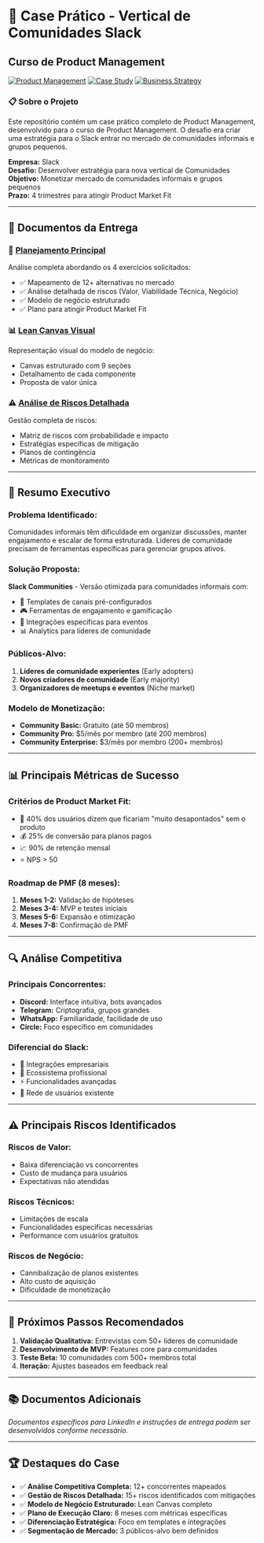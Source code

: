 # 🚀 Case Prático - Vertical de Comunidades Slack

## Curso de Product Management

[![Product Management](https://img.shields.io/badge/Product-Management-blue)](https://github.com/topics/product-management)
[![Case Study](https://img.shields.io/badge/Case-Study-green)](https://github.com/topics/case-study)
[![Business Strategy](https://img.shields.io/badge/Business-Strategy-orange)](https://github.com/topics/business-strategy)

### 📋 **Sobre o Projeto**

Este repositório contém um case prático completo de Product Management, desenvolvido para o curso de Product Management. O desafio era criar uma estratégia para o Slack entrar no mercado de comunidades informais e grupos pequenos.

**Empresa:** Slack  
**Desafio:** Desenvolver estratégia para nova vertical de Comunidades  
**Objetivo:** Monetizar mercado de comunidades informais e grupos pequenos  
**Prazo:** 4 trimestres para atingir Product Market Fit

---

## 📁 **Documentos da Entrega**

### **📄 [Planejamento Principal](slack_vertical_comunidades_planejamento.md)**

Análise completa abordando os 4 exercícios solicitados:

- ✅ Mapeamento de 12+ alternativas no mercado
- ✅ Análise detalhada de riscos (Valor, Viabilidade Técnica, Negócio)
- ✅ Modelo de negócio estruturado
- ✅ Plano para atingir Product Market Fit

### **📊 [Lean Canvas Visual](lean_canvas_slack_communities.md)**

Representação visual do modelo de negócio:

- Canvas estruturado com 9 seções
- Detalhamento de cada componente
- Proposta de valor única

### **⚠️ [Análise de Riscos Detalhada](analise_riscos_detalhada.md)**

Gestão completa de riscos:

- Matriz de riscos com probabilidade e impacto
- Estratégias específicas de mitigação
- Planos de contingência
- Métricas de monitoramento

---

## 🎯 **Resumo Executivo**

### **Problema Identificado:**

Comunidades informais têm dificuldade em organizar discussões, manter engajamento e escalar de forma estruturada. Líderes de comunidade precisam de ferramentas específicas para gerenciar grupos ativos.

### **Solução Proposta:**

**Slack Communities** - Versão otimizada para comunidades informais com:

- 🎨 Templates de canais pré-configurados
- 🎮 Ferramentas de engajamento e gamificação
- 🔗 Integrações específicas para eventos
- 📊 Analytics para líderes de comunidade

### **Públicos-Alvo:**

1. **Líderes de comunidade experientes** (Early adopters)
2. **Novos criadores de comunidade** (Early majority)
3. **Organizadores de meetups e eventos** (Niche market)

### **Modelo de Monetização:**

- **Community Basic:** Gratuito (até 50 membros)
- **Community Pro:** $5/mês por membro (até 200 membros)
- **Community Enterprise:** $3/mês por membro (200+ membros)

---

## 📊 **Principais Métricas de Sucesso**

### **Critérios de Product Market Fit:**

- 🎯 40% dos usuários dizem que ficariam "muito desapontados" sem o produto
- 💰 25% de conversão para planos pagos
- 📈 90% de retenção mensal
- ⭐ NPS > 50

### **Roadmap de PMF (8 meses):**

1. **Meses 1-2:** Validação de hipóteses
2. **Meses 3-4:** MVP e testes iniciais
3. **Meses 5-6:** Expansão e otimização
4. **Meses 7-8:** Confirmação de PMF

---

## 🔍 **Análise Competitiva**

### **Principais Concorrentes:**

- **Discord:** Interface intuitiva, bots avançados
- **Telegram:** Criptografia, grupos grandes
- **WhatsApp:** Familiaridade, facilidade de uso
- **Circle:** Foco específico em comunidades

### **Diferencial do Slack:**

- 🔗 Integrações empresariais
- 💼 Ecossistema profissional
- ⚡ Funcionalidades avançadas
- 👥 Rede de usuários existente

---

## ⚠️ **Principais Riscos Identificados**

### **Riscos de Valor:**

- Baixa diferenciação vs concorrentes
- Custo de mudança para usuários
- Expectativas não atendidas

### **Riscos Técnicos:**

- Limitações de escala
- Funcionalidades específicas necessárias
- Performance com usuários gratuitos

### **Riscos de Negócio:**

- Cannibalização de planos existentes
- Alto custo de aquisição
- Dificuldade de monetização

---

## 🚀 **Próximos Passos Recomendados**

1. **Validação Qualitativa:** Entrevistas com 50+ líderes de comunidade
2. **Desenvolvimento de MVP:** Features core para comunidades
3. **Teste Beta:** 10 comunidades com 500+ membros total
4. **Iteração:** Ajustes baseados em feedback real

---

## 📚 **Documentos Adicionais**

_Documentos específicos para LinkedIn e instruções de entrega podem ser desenvolvidos conforme necessário._

---

## 🏆 **Destaques do Case**

- ✅ **Análise Competitiva Completa:** 12+ concorrentes mapeados
- ✅ **Gestão de Riscos Detalhada:** 15+ riscos identificados com mitigações
- ✅ **Modelo de Negócio Estruturado:** Lean Canvas completo
- ✅ **Plano de Execução Claro:** 8 meses com métricas específicas
- ✅ **Diferenciação Estratégica:** Foco em templates e integrações
- ✅ **Segmentação de Mercado:** 3 públicos-alvo bem definidos
